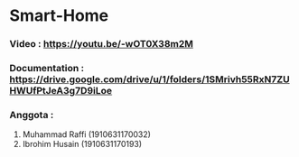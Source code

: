# Smart-Home
### Video : https://youtu.be/-wOT0X38m2M
### Documentation : https://drive.google.com/drive/u/1/folders/1SMrivh55RxN7ZUHWUfPtJeA3g7D9iLoe
### Anggota : 
1. Muhammad Raffi (1910631170032)
2. Ibrohim Husain (1910631170193)
